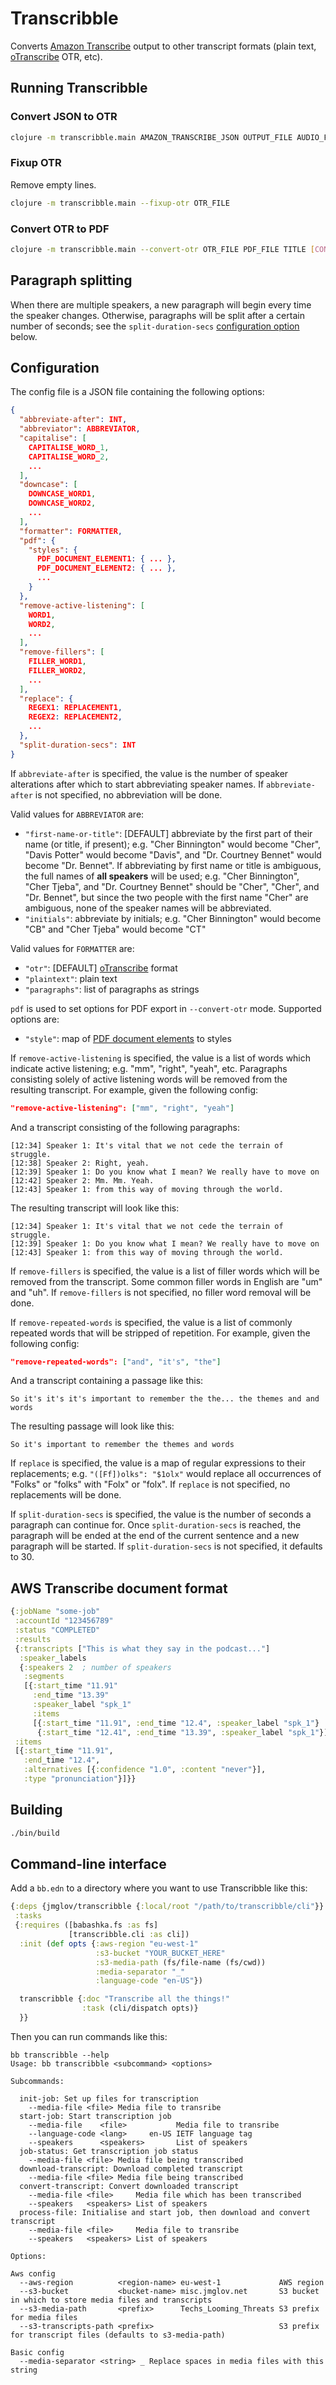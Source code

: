 # Transcribble

Converts [Amazon Transcribe](https://docs.aws.amazon.com/transcribe/latest/dg/what-is-transcribe.html) output to other transcript formats (plain text, [oTranscribe](https://otranscribe.com) OTR, etc).

## Running Transcribble

### Convert JSON to OTR

```sh
clojure -m transcribble.main AMAZON_TRANSCRIBE_JSON OUTPUT_FILE AUDIO_FILE SPEAKERS [CONFIG_FILE]
```

### Fixup OTR

Remove empty lines.

```sh
clojure -m transcribble.main --fixup-otr OTR_FILE
```

### Convert OTR to PDF

```sh
clojure -m transcribble.main --convert-otr OTR_FILE PDF_FILE TITLE [CONFIG_FILE]
```

## Paragraph splitting

When there are multiple speakers, a new paragraph will begin every time the
speaker changes. Otherwise, paragraphs will be split after a certain number of
seconds; see the `split-duration-secs` [configuration option](#configuration)
below.

## Configuration

The config file is a JSON file containing the following options:

```json
{
  "abbreviate-after": INT,
  "abbreviator": ABBREVIATOR,
  "capitalise": [
    CAPITALISE_WORD_1,
    CAPITALISE_WORD_2,
    ...
  ],
  "downcase": [
    DOWNCASE_WORD1,
    DOWNCASE_WORD2,
    ...
  ],
  "formatter": FORMATTER,
  "pdf": {
    "styles": {
      PDF_DOCUMENT_ELEMENT1: { ... },
      PDF_DOCUMENT_ELEMENT2: { ... },
      ...
    }
  },
  "remove-active-listening": [
    WORD1,
    WORD2,
    ...
  ],
  "remove-fillers": [
    FILLER_WORD1,
    FILLER_WORD2,
    ...
  ],
  "replace": {
    REGEX1: REPLACEMENT1,
    REGEX2: REPLACEMENT2,
    ...
  },
  "split-duration-secs": INT
}
```

If `abbreviate-after` is specified, the value is the number of speaker
alterations after which to start abbreviating speaker names. If
`abbreviate-after` is not specified, no abbreviation will be done.

Valid values for `ABBREVIATOR` are:
- `"first-name-or-title"`: [DEFAULT] abbreviate by the first part of their name
  (or title, if present); e.g. "Cher Binnington" would become "Cher", "Davis
  Potter" would become "Davis", and "Dr. Courtney Bennet" would become "Dr.
  Bennet". If abbreviating by first name or title is ambiguous, the full names
  of **all speakers** will be used; e.g. "Cher Binnington", "Cher Tjeba", and
  "Dr. Courtney Bennet" should be "Cher", "Cher", and "Dr. Bennet", but since
  the two people with the first name "Cher" are ambiguous, none of the speaker
  names will be abbreviated.
- `"initials"`: abbreviate by initials; e.g. "Cher Binnington" would become "CB"
  and "Cher Tjeba" would become "CT"

Valid values for `FORMATTER` are:
- `"otr"`: [DEFAULT] [oTranscribe](https://otranscribe.com) format
- `"plaintext"`: plain text
- `"paragraphs"`: list of paragraphs as strings

`pdf` is used to set options for PDF export in `--convert-otr` mode. Supported
options are:
- `"style"`: map of [PDF document
  elements](https://github.com/clj-pdf/clj-pdf#document-elements) to styles

If `remove-active-listening` is specified, the value is a list of words which
indicate active listening; e.g. "mm", "right", "yeah", etc. Paragraphs
consisting solely of active listening words will be removed from the resulting
transcript. For example, given the following config:

``` json
"remove-active-listening": ["mm", "right", "yeah"]
```

And a transcript consisting of the following paragraphs:

``` text
[12:34] Speaker 1: It's vital that we not cede the terrain of struggle.
[12:38] Speaker 2: Right, yeah.
[12:39] Speaker 1: Do you know what I mean? We really have to move on
[12:42] Speaker 2: Mm. Mm. Yeah.
[12:43] Speaker 1: from this way of moving through the world.
```

The resulting transcript will look like this:

``` text
[12:34] Speaker 1: It's vital that we not cede the terrain of struggle.
[12:39] Speaker 1: Do you know what I mean? We really have to move on
[12:43] Speaker 1: from this way of moving through the world.
```

If `remove-fillers` is specified, the value is a list of filler words which will
be removed from the transcript. Some common filler words in English are "um" and
"uh". If `remove-fillers` is not specified, no filler word removal will be done.

If `remove-repeated-words` is specified, the value is a list of commonly
repeated words that will be stripped of repetition. For example, given the
following config:

``` json
"remove-repeated-words": ["and", "it's", "the"]
```

And a transcript containing a passage like this:

``` text
So it's it's it's important to remember the the... the themes and and words
```

The resulting passage will look like this:

``` text
So it's important to remember the themes and words
```

If `replace` is specified, the value is a map of regular expressions to their
replacements; e.g. `"([Ff])olks": "$1olx"` would replace all occurrences of
"Folks" or "folks" with "Folx" or "folx". If `replace` is not specified, no
replacements will be done.

If `split-duration-secs` is specified, the value is the number of seconds a
paragraph can continue for. Once `split-duration-secs` is reached, the paragraph
will be ended at the end of the current sentence and a new paragraph will be
started. If `split-duration-secs` is not specified, it defaults to 30.

## AWS Transcribe document format

```clj
{:jobName "some-job"
 :accountId "123456789"
 :status "COMPLETED"
 :results
 {:transcripts ["This is what they say in the podcast..."]
  :speaker_labels
  {:speakers 2  ; number of speakers
   :segments
   [{:start_time "11.91"
     :end_time "13.39"
     :speaker_label "spk_1"
     :items
     [{:start_time "11.91", :end_time "12.4", :speaker_label "spk_1"}
      {:start_time "12.41", :end_time "13.39", :speaker_label "spk_1"}]}]}
 :items
 [{:start_time "11.91",
   :end_time "12.4",
   :alternatives [{:confidence "1.0", :content "never"}],
   :type "pronunciation"}]}}
```

## Building

```bash
./bin/build
```

## Command-line interface

Add a `bb.edn` to a directory where you want to use Transcribble like this:

``` clojure
{:deps {jmglov/transcribble {:local/root "/path/to/transcribble/cli"}}
 :tasks
 {:requires ([babashka.fs :as fs]
             [transcribble.cli :as cli])
  :init (def opts {:aws-region "eu-west-1"
                   :s3-bucket "YOUR_BUCKET_HERE"
                   :s3-media-path (fs/file-name (fs/cwd))
                   :media-separator "_"
                   :language-code "en-US"})

  transcribble {:doc "Transcribe all the things!"
                :task (cli/dispatch opts)}
  }}
```

Then you can run commands like this:

``` text
bb transcribble --help
Usage: bb transcribble <subcommand> <options>

Subcommands:

  init-job: Set up files for transcription
    --media-file <file> Media file to transribe
  start-job: Start transcription job
    --media-file    <file>           Media file to transribe
    --language-code <lang>     en-US IETF language tag
    --speakers      <speakers>       List of speakers
  job-status: Get transcription job status
    --media-file <file> Media file being transcribed
  download-transcript: Download completed transcript
    --media-file <file> Media file being transcribed
  convert-transcript: Convert downloaded transcript
    --media-file <file>     Media file which has been transcribed
    --speakers   <speakers> List of speakers
  process-file: Initialise and start job, then download and convert transcript
    --media-file <file>     Media file to transribe
    --speakers   <speakers> List of speakers

Options:

Aws config
  --aws-region          <region-name> eu-west-1             AWS region
  --s3-bucket           <bucket-name> misc.jmglov.net       S3 bucket in which to store media files and transcripts
  --s3-media-path       <prefix>      Techs_Looming_Threats S3 prefix for media files
  --s3-transcripts-path <prefix>                            S3 prefix for transcript files (defaults to s3-media-path)

Basic config
  --media-separator <string> _ Replace spaces in media files with this string
```
